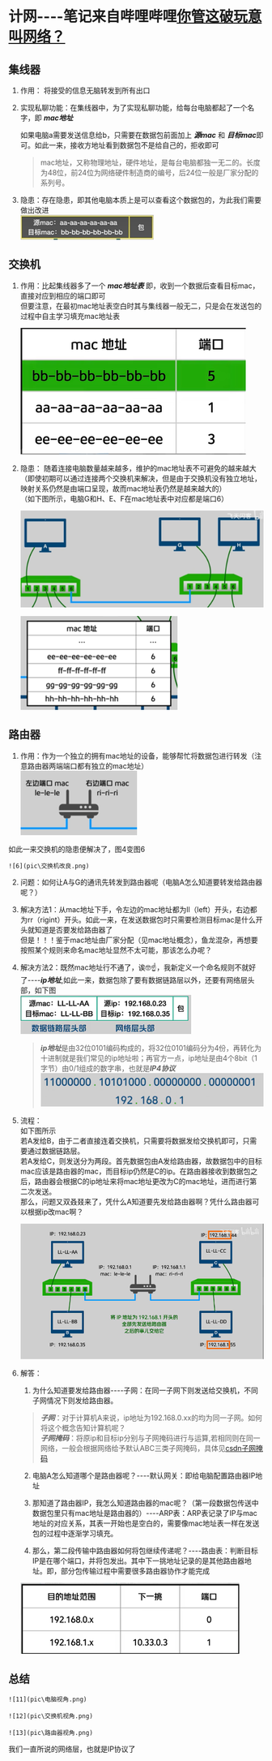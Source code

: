 # 计网----笔记来自哔哩哔哩[你管这破玩意叫网络？](https://www.bilibili.com/video/BV17x6hYZEzJ/?spm_id_from=333.1391.0.0)  

## 集线器

1. 作用： 将接受的信息无脑转发到所有出口
2. 实现私聊功能：在集线器中，为了实现私聊功能，给每台电脑都起了一个名字，即 ***mac地址***

    如果电脑a需要发送信息给b，只需要在数据包前面加上 ***源mac*** 和 ***目标mac***即可。如此一来，接收方地址看到数据包不是给自己的，拒收即可  

    > mac地址，又称物理地址，硬件地址，是每台电脑都独一无二的。长度为48位，前24位为网络硬件制造商的编号，后24位一般是厂家分配的系列号。

3. 隐患：存在隐患，即其他电脑本质上是可以查看这个数据包的，为此我们需要做出改进  
    ![1](pic\数据包.png)

## 交换机

1. 作用：比起集线器多了一个 ***mac地址表***  即，收到一个数据后查看目标mac，直接对应到相应的端口即可  
但要注意，在最初mac地址表空白时其与集线器一般无二，只是会在发送包的过程中自主学习填充mac地址表  

    ![2](pic\mac地址表.png)

2. 隐患：  随着连接电脑数量越来越多，维护的mac地址表不可避免的越来越大（即使初期可以通过连接两个交换机来解决，但是由于交换机没有独立地址，映射关系仍然是由端口呈现，故而mac地址表仍然是越来越大的）  
（如下图所示，电脑G和H、E、F在mac地址表中对应都是端口6）

    ![3](pic\交换机链接图.png)

    ![4](pic\交换机端口映射表.png)
  
## 路由器

1. 作用：作为一个独立的拥有mac地址的设备，能够帮忙将数据包进行转发（注意路由器两端端口都有独立的mac地址）  
    ![5](pic\路由器.png)

如此一来交换机的隐患便解决了，图4变图6

    ![6](pic\交换机改良.png)

2. 问题：如何让A与G的通讯先转发到路由器呢（电脑A怎么知道要转发给路由器呢？）

3. 解决方法1：从mac地址下手，令左边的mac地址都为ll（left）开头，右边都为rr（rigint）开头。如此一来，在发送数据包时只需要检测目标mac是什么开头就知道是否要发给路由器了  
但是！！！鉴于mac地址由厂家分配（见mac地址概念），鱼龙混杂，再想要按照某个规则来命名mac地址显然不太可能，那该怎么办呢？

4. 解决方法2：既然mac地址行不通了，诶🤓☝，我新定义一个命名规则不就好了----***ip地址***,如此一来，数据包除了要有数据链路层以外，还要有网络层头部，如下图  
    ![8](pic\数据包2.png)

    > ***ip地址***是由32位0101编码构成的，将32位0101编码分为4份，再转化为十进制就是我们常见的ip地址啦；再官方一点，ip地址是由4个8bit（1字节）由0/1组成的数字串，也就是***IP4协议***  
    > ![7](pic\ip.png)  

5. 流程：  
   如下图所示  
   若A发给B，由于二者直接连着交换机，只需要将数据发给交换机即可，只需要通过数据链路层。  
   若A发给C，则发送分为两段。首先数据包由A发给路由器，故数据包中的目标mac应该是路由器的mac，而目标ip仍然是C的ip。在路由器接收到数据包之后，路由器会根据C的ip地址来将mac地址更改为C的mac地址，进而进行第二次发送。  
   那么，问题又双叒叕来了，凭什么A知道要先发给路由器啊？凭什么路由器可以根据ip改mac啊？

    ![9](pic\流程.png)  

6. 解答：
    
    
    1. 为什么知道要发给路由器----子网：在同一子网下则发送给交换机，不同子网情况下则发给路由器。
    
    > ***子网***：对于计算机A来说，ip地址为192.168.0.xx的均为同一子网。如何将这个概念告知计算机呢？  
    > ***子网掩码***：将原ip和目标ip分别与子网掩码进行与运算,若相同则在同一网络，一般会根据网络给予默认ABC三类子网掩码，具体见[csdn子网掩码](https://blog.csdn.net/qq_41207757/article/details/107839099)
    
    2. 电脑A怎么知道哪个是路由器呢？----默认网关：即给电脑配置路由器IP地址
    
    3. 那知道了路由器IP，我怎么知道路由器的mac呢？（第一段数据包传送中数据包里只有mac地址是路由器的）----ARP表：ARP表记录了IP与mac地址的对应关系，其表一开始也是空白的，需要像mac地址表一样在发送包的过程中逐渐学习填充。
    
    4. 那么，第二段传输中路由器如何将包继续传递呢？----路由表：判断目标IP是在哪个端口，并将包发出。其中下一挑地址记录的是其他路由器地址。即，部分包传输过程中需要很多路由器协作才能完成  

    ![10](pic\路由表.png)  

## 总结

    ![11](pic\电脑视角.png)  

    ![12](pic\交换机视角.png)  

    ![13](pic\路由器视角.png)  

我们一直所说的网络层，也就是IP协议了
